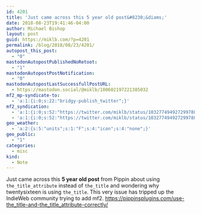 ```yaml
---
id: 4201
title: 'Just came across this 5 year old post&#8230;&diams;'
date: 2018-08-23T19:41:46-04:00
author: Michael Bishop
layout: post
guid: https://miklb.com/?p=4201
permalink: /blog/2018/08/23/4201/
autopost_this_post:
  - "0"
mastodonAutopostPublishedNoRetoot:
  - "1"
mastodonAutopostPostNotification:
  - "0"
mastodonAutopostLastSuccessfullPostURL:
  - https://mastodon.social/@miklb/100602197221385032
mf2_mp-syndicate-to:
  - 'a:1:{i:0;s:22:"bridgy-publish_twitter";}'
mf2_syndication:
  - 'a:1:{i:0;s:52:"https://twitter.com/miklb/status/1032774949272997888";}'
  - 'a:1:{i:0;s:52:"https://twitter.com/miklb/status/1032774949272997888";}'
geo_weather:
  - 'a:2:{s:5:"units";s:1:"F";s:4:"icon";s:4:"none";}'
geo_public:
  - "1"
categories:
  - misc
kind:
  - Note
---
```

Just came across this **5 year old post** from Pippin about using `the_title_attribute` instead of `the_title` and wondering why twentysixteen is using `the_title`. This very issue has tripped up the IndieWeb community trying to add mf2. https://pippinsplugins.com/use-the_title-and-the_title_attribute-correctly/